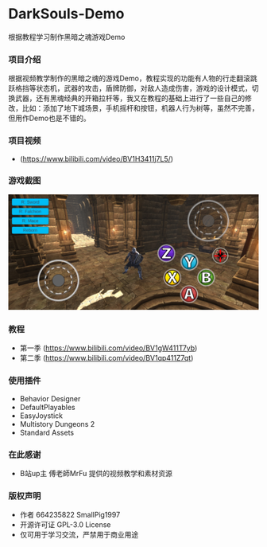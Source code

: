 # DarkSouls-Demo
根据教程学习制作黑暗之魂游戏Demo

### 项目介绍
根据视频教学制作的黑暗之魂的游戏Demo，教程实现的功能有人物的行走翻滚跳跃格挡等状态机，武器的攻击，盾牌防御，对敌人造成伤害，游戏的设计模式，切换武器，还有黑魂经典的开箱拉杆等，我又在教程的基础上进行了一些自己的修改，比如：添加了地下城场景，手机摇杆和按钮，机器人行为树等，虽然不完善，但用作Demo也是不错的。

### 项目视频
* (https://www.bilibili.com/video/BV1H3411j7L5/)

### 游戏截图
<img src="https://github.com/664235822/DarkSouls-Demo/raw/master/img/img.jpg" />

### 教程
* 第一季 (https://www.bilibili.com/video/BV1gW411T7yb)
* 第二季 (https://www.bilibili.com/video/BV1qp411Z7qt)

### 使用插件
* Behavior Designer
* DefaultPlayables
* EasyJoystick
* Multistory Dungeons 2
* Standard Assets

### 在此感谢
* B站up主 傅老師MrFu 提供的视频教学和素材资源

### 版权声明
* 作者 664235822 SmallPig1997
* 开源许可证 GPL-3.0 License
* 仅可用于学习交流，严禁用于商业用途
